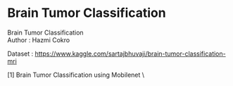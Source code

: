 # Brain Tumor Classification
Brain Tumor Classification \
Author : Hazmi Cokro

Dataset : https://www.kaggle.com/sartajbhuvaji/brain-tumor-classification-mri

[1] Brain Tumor Classification using Mobilenet \

